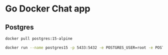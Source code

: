 # Go Docker Chat app

## Postgres

```bash
docker pull postgres:15-alpine
```

```bash
docker run --name postgres15 -p 5433:5432 -e POSTGRES_USER=root -e POSTGRES_PASSWORD=password -d postgres:15-alpine
```
